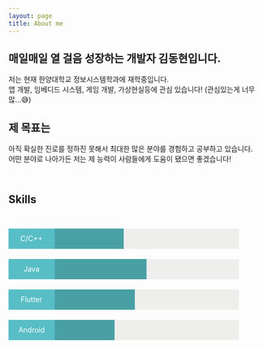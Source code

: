 ```yaml
---
layout: page
title: About me
---
```


## 매일매일 열 걸음 성장하는 개발자 김동현입니다.

저는 현재 한양대학교 정보시스템학과에 재학중입니다. <br>
앱 개발, 임베디드 시스템, 게임 개발, 가상현실등에 관심 있습니다! (관심있는게 너무 많...😅) <br>

## 제 목표는

아직 확실한 진로를 정하진 못해서 최대한 많은 분야를 경험하고 공부하고 있습니다. <br>
어떤 분야로 나아가든 저는 제 능력이 사람들에게 도움이 됐으면 좋겠습니다! <br>

<div style="height: 14px"></div>

## Skills

<div style="height: 28px"></div>

<div style="display: flex; background-color:#eeeeed; width: 90%; position: relative">
  <div style="height: 40px; width: 20%; background-color:#58bec6; color: white; text-align: center; line-height: 40px;">
    C/C++
  </div>
  <div style="height: 40px; width: 30%; background-color:#48a0a5;"></div>
</div>

<div style="height: 20px"></div>

<div style="display: flex; background-color:#eeeeed; width: 90%; position: relative">
  <div style="height: 40px; width: 20%; background-color:#58bec6; color: white; text-align: center; line-height: 40px;">
    Java
  </div>
  <div style="height: 40px; width: 40%; background-color:#48a0a5;"></div>
</div>

<div style="height: 20px"></div>

<div style="display: flex; background-color:#eeeeed; width: 90%; position: relative">
  <div style="height: 40px; width: 20%; background-color:#58bec6; color: white; text-align: center; line-height: 40px;">
    Flutter
  </div>
  <div style="height: 40px; width: 35%; background-color:#48a0a5;"></div>
</div>

<div style="height: 20px"></div>

<div style="display: flex; background-color:#eeeeed; width: 90%; position: relative">
  <div style="height: 40px; width: 20%; background-color:#58bec6; color: white; text-align: center; line-height: 40px;">
    Android
  </div>
  <div style="height: 40px; width: 26%; background-color:#48a0a5;"></div>
</div>

